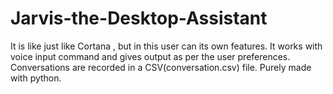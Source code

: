 # Jarvis-the-Desktop-Assistant
It is like just like Cortana , but in this user can its own features. It works with voice input command and gives output as per the user preferences. Conversations are recorded in a CSV(conversation.csv) file. Purely made with python.
